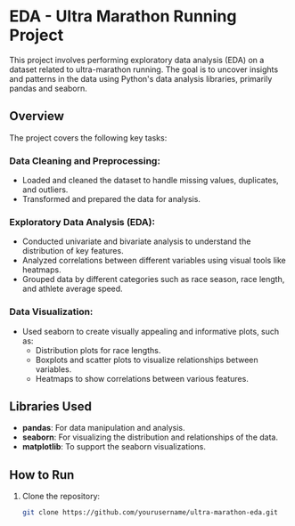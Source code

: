# EDA - Ultra Marathon Running Project

This project involves performing exploratory data analysis (EDA) on a dataset related to ultra-marathon running. The goal is to uncover insights and patterns in the data using Python's data analysis libraries, primarily pandas and seaborn.

## Overview

The project covers the following key tasks:

### Data Cleaning and Preprocessing:
- Loaded and cleaned the dataset to handle missing values, duplicates, and outliers.
- Transformed and prepared the data for analysis.

### Exploratory Data Analysis (EDA):
- Conducted univariate and bivariate analysis to understand the distribution of key features.
- Analyzed correlations between different variables using visual tools like heatmaps.
- Grouped data by different categories such as race season, race length, and athlete average speed.

### Data Visualization:
- Used seaborn to create visually appealing and informative plots, such as:
  - Distribution plots for race lengths.
  - Boxplots and scatter plots to visualize relationships between variables.
  - Heatmaps to show correlations between various features.

## Libraries Used
- **pandas**: For data manipulation and analysis.
- **seaborn**: For visualizing the distribution and relationships of the data.
- **matplotlib**: To support the seaborn visualizations.

## How to Run
1. Clone the repository:
   ```bash
   git clone https://github.com/yourusername/ultra-marathon-eda.git
